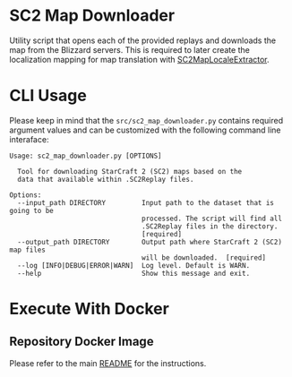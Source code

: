 # SC2 Map Downloader

Utility script that opens each of the provided replays and downloads the map from the Blizzard servers. This is required to later create the localization mapping for map translation with [SC2MapLocaleExtractor](https://github.com/Kaszanas/SC2MapLocaleExtractor).

# CLI Usage

Please keep in mind that the  ```src/sc2_map_downloader.py``` contains required argument values and can be customized with the following command line interaface:
```
Usage: sc2_map_downloader.py [OPTIONS]

  Tool for downloading StarCraft 2 (SC2) maps based on the
  data that available within .SC2Replay files.

Options:
  --input_path DIRECTORY         Input path to the dataset that is going to be
                                 processed. The script will find all
                                 .SC2Replay files in the directory.
                                 [required]
  --output_path DIRECTORY        Output path where StarCraft 2 (SC2) map files
                                 will be downloaded.  [required]
  --log [INFO|DEBUG|ERROR|WARN]  Log level. Default is WARN.
  --help                         Show this message and exit.
```

# Execute With Docker

## Repository Docker Image

Please refer to the main [README](../../README.md) for the instructions.
